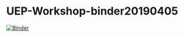 # UEP-Workshop-binder20190405

[![Binder](https://mybinder.org/badge_logo.svg)](https://mybinder.org/v2/gh/bkamins/UEP-Workshop-binder20190405/master)
